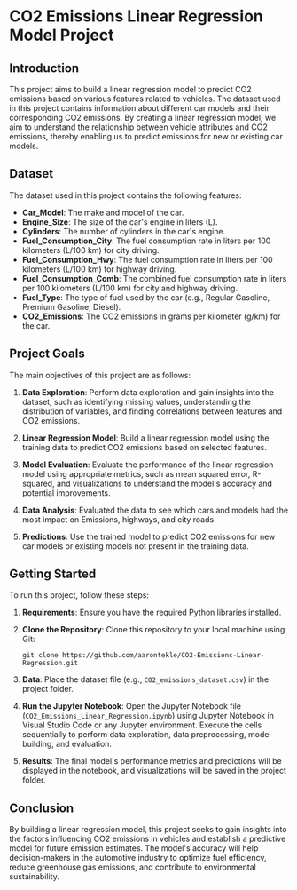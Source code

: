 # CO2 Emissions Linear Regression Model Project

## Introduction

This project aims to build a linear regression model to predict CO2 emissions based on various features related to vehicles. The dataset used in this project contains information about different car models and their corresponding CO2 emissions. By creating a linear regression model, we aim to understand the relationship between vehicle attributes and CO2 emissions, thereby enabling us to predict emissions for new or existing car models.

## Dataset

The dataset used in this project contains the following features:

- **Car_Model**: The make and model of the car.
- **Engine_Size**: The size of the car's engine in liters (L).
- **Cylinders**: The number of cylinders in the car's engine.
- **Fuel_Consumption_City**: The fuel consumption rate in liters per 100 kilometers (L/100 km) for city driving.
- **Fuel_Consumption_Hwy**: The fuel consumption rate in liters per 100 kilometers (L/100 km) for highway driving.
- **Fuel_Consumption_Comb**: The combined fuel consumption rate in liters per 100 kilometers (L/100 km) for city and highway driving.
- **Fuel_Type**: The type of fuel used by the car (e.g., Regular Gasoline, Premium Gasoline, Diesel).
- **CO2_Emissions**: The CO2 emissions in grams per kilometer (g/km) for the car.

## Project Goals

The main objectives of this project are as follows:

1. **Data Exploration**: Perform data exploration and gain insights into the dataset, such as identifying missing values, understanding the distribution of variables, and finding correlations between features and CO2 emissions.

2. **Linear Regression Model**: Build a linear regression model using the training data to predict CO2 emissions based on selected features.

3. **Model Evaluation**: Evaluate the performance of the linear regression model using appropriate metrics, such as mean squared error, R-squared, and visualizations to understand the model's accuracy and potential improvements.

4. **Data Analysis**: Evaluated the data to see which cars and models had the most impact on Emissions, highways, and city roads.

5. **Predictions**: Use the trained model to predict CO2 emissions for new car models or existing models not present in the training data.

## Getting Started

To run this project, follow these steps:

1. **Requirements**: Ensure you have the required Python libraries installed.

2. **Clone the Repository**: Clone this repository to your local machine using Git:

   ```
   git clone https://github.com/aarontekle/CO2-Emissions-Linear-Regression.git
   ```

3. **Data**: Place the dataset file (e.g., `CO2_emissions_dataset.csv`) in the project folder.

4. **Run the Jupyter Notebook**: Open the Jupyter Notebook file (`CO2_Emissions_Linear_Regression.ipynb`) using Jupyter Notebook in Visual Studio Code or any Jupyter environment. Execute the cells sequentially to perform data exploration, data preprocessing, model building, and evaluation.

5. **Results**: The final model's performance metrics and predictions will be displayed in the notebook, and visualizations will be saved in the project folder.

## Conclusion

By building a linear regression model, this project seeks to gain insights into the factors influencing CO2 emissions in vehicles and establish a predictive model for future emission estimates. The model's accuracy will help decision-makers in the automotive industry to optimize fuel efficiency, reduce greenhouse gas emissions, and contribute to environmental sustainability.
